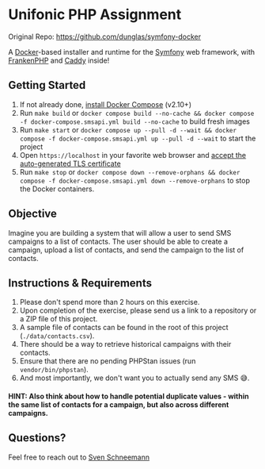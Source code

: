# Unifonic PHP Assignment

Original Repo: https://github.com/dunglas/symfony-docker

A [Docker](https://www.docker.com/)-based installer and runtime for the [Symfony](https://symfony.com) web framework,
with [FrankenPHP](https://frankenphp.dev) and [Caddy](https://caddyserver.com/) inside!

## Getting Started

1. If not already done, [install Docker Compose](https://docs.docker.com/compose/install/) (v2.10+)
2. Run `make build` or `docker compose build --no-cache && docker compose -f docker-compose.smsapi.yml build --no-cache` to build fresh images
3. Run `make start` or `docker compose up --pull -d --wait && docker compose -f docker-compose.smsapi.yml up --pull -d --wait` to start the project
4. Open `https://localhost` in your favorite web browser and [accept the auto-generated TLS certificate](https://stackoverflow.com/a/15076602/1352334)
5. Run `make stop` or `docker compose down --remove-orphans && docker compose -f docker-compose.smsapi.yml down --remove-orphans` to stop the Docker containers.


## Objective
Imagine you are building a system that will allow a user to send SMS campaigns to a list of contacts. The user should be able to create a campaign, upload a list of contacts, and send the campaign to the list of contacts.


## Instructions & Requirements
1. Please don't spend more than 2 hours on this exercise.
1. Upon completion of the exercise, please send us a link to a repository or a ZIP file of this project.
1. A sample file of contacts can be found in the root of this project (`./data/contacts.csv`).
1. There should be a way to retrieve historical campaigns with their contacts.
1. Ensure that there are no pending PHPStan issues (run `vendor/bin/phpstan`).
1. And most importantly, we don't want you to actually send any SMS 😅.

#### HINT: Also think about how to handle potential duplicate values - within the same list of contacts for a campaign, but also across different campaigns.

## Questions?
Feel free to reach out to [Sven Schneemann](mailto:sschneemann@unifonic.com)

